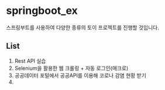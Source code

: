 # springboot_ex
 스프링부트를 사용하여 다양한 종류의 토이 프로젝트를 진행할 것입니다.
 


## List
 1. Rest API 실습
 2. Selenium을 활용한 웹 크롤링 + 자동 로그인(매크로)
 3. 공공데이터 포털에서 공공API를 이용해 코로나 감염 현황 받기
 4. 
